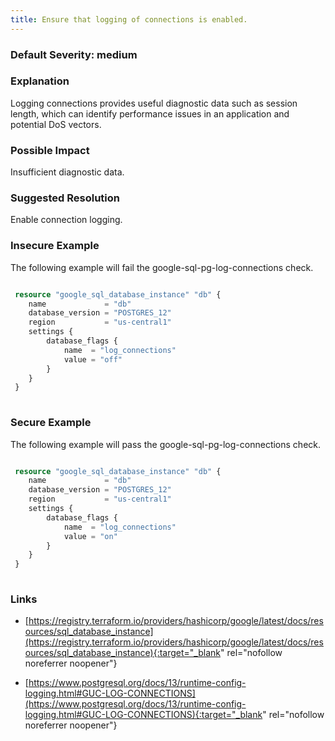 ```yaml
---
title: Ensure that logging of connections is enabled.
---
```


### Default Severity: <span class="severity medium">medium</span>

### Explanation

Logging connections provides useful diagnostic data such as session length, which can identify performance issues in an application and potential DoS vectors.

### Possible Impact
Insufficient diagnostic data.

### Suggested Resolution
Enable connection logging.


### Insecure Example

The following example will fail the google-sql-pg-log-connections check.
```terraform

 resource "google_sql_database_instance" "db" {
 	name             = "db"
 	database_version = "POSTGRES_12"
 	region           = "us-central1"
 	settings {
 		database_flags {
 			name  = "log_connections"
 			value = "off"
 		}
 	}
 }
 			
```



### Secure Example

The following example will pass the google-sql-pg-log-connections check.
```terraform

 resource "google_sql_database_instance" "db" {
 	name             = "db"
 	database_version = "POSTGRES_12"
 	region           = "us-central1"
 	settings {
 		database_flags {
 			name  = "log_connections"
 			value = "on"
 		}
 	}
 }
 			
```



### Links


- [https://registry.terraform.io/providers/hashicorp/google/latest/docs/resources/sql_database_instance](https://registry.terraform.io/providers/hashicorp/google/latest/docs/resources/sql_database_instance){:target="_blank" rel="nofollow noreferrer noopener"}

- [https://www.postgresql.org/docs/13/runtime-config-logging.html#GUC-LOG-CONNECTIONS](https://www.postgresql.org/docs/13/runtime-config-logging.html#GUC-LOG-CONNECTIONS){:target="_blank" rel="nofollow noreferrer noopener"}




